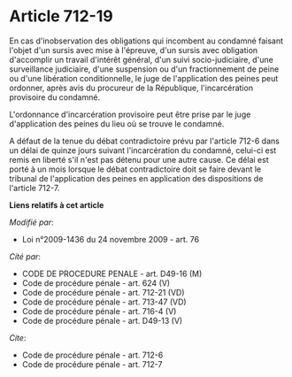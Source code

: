 # Article 712-19

En cas d'inobservation des obligations qui incombent au condamné faisant l'objet d'un sursis avec mise à l'épreuve, d'un
sursis avec obligation d'accomplir un travail d'intérêt général, d'un suivi socio-judiciaire, d'une surveillance judiciaire,
d'une suspension ou d'un fractionnement de peine ou d'une libération conditionnelle, le juge de l'application des peines peut
ordonner, après avis du procureur de la République, l'incarcération provisoire du condamné.

L'ordonnance d'incarcération provisoire peut être prise par le juge d'application des peines du lieu où se trouve le
condamné.

A défaut de la tenue du débat contradictoire prévu par l'article 712-6 dans un délai de quinze jours suivant l'incarcération
du condamné, celui-ci est remis en liberté s'il n'est pas détenu pour une autre cause. Ce délai est porté à un mois lorsque
le débat contradictoire doit se faire devant le tribunal de l'application des peines en application des dispositions de
l'article 712-7.

**Liens relatifs à cet article**

_Modifié par_:

  - Loi n°2009-1436 du 24 novembre 2009 - art. 76

_Cité par_:

  - CODE DE PROCEDURE PENALE - art. D49-16 (M)
  - Code de procédure pénale - art. 624 (V)
  - Code de procédure pénale - art. 712-21 (VD)
  - Code de procédure pénale - art. 713-47 (VD)
  - Code de procédure pénale - art. 716-4 (V)
  - Code de procédure pénale - art. D49-13 (V)

_Cite_:

  - Code de procédure pénale - art. 712-6
  - Code de procédure pénale - art. 712-7
